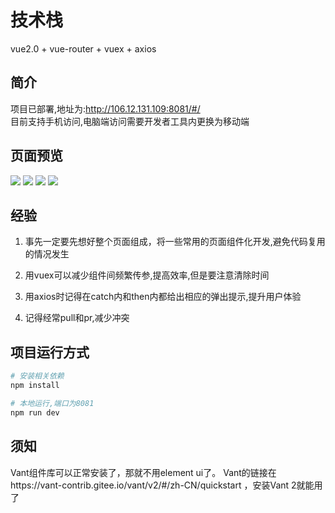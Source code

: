 # 技术栈

vue2.0 + vue-router + vuex + axios

## 简介

项目已部署,地址为:http://106.12.131.109:8081/#/  
目前支持手机访问,电脑端访问需要开发者工具内更换为移动端

## 页面预览

![](./static/1.png)   ![](./static/2.png)
![](./static/3.png)   ![](./static/4.png)


## 经验

1. 事先一定要先想好整个页面组成，将一些常用的页面组件化开发,避免代码复用的情况发生

2. 用vuex可以减少组件间频繁传参,提高效率,但是要注意清除时间

3. 用axios时记得在catch内和then内都给出相应的弹出提示,提升用户体验

4. 记得经常pull和pr,减少冲突


## 项目运行方式

``` bash
# 安装相关依赖
npm install

# 本地运行,端口为8081
npm run dev

```


## 须知
Vant组件库可以正常安装了，那就不用element ui了。
Vant的链接在https://vant-contrib.gitee.io/vant/v2/#/zh-CN/quickstart ，安装Vant 2就能用了

